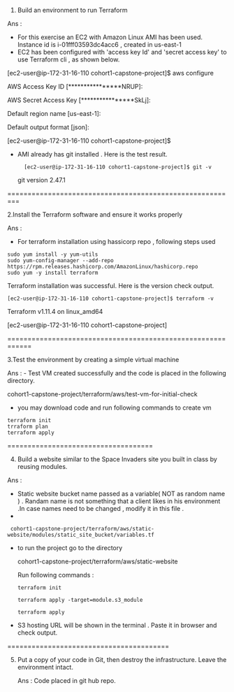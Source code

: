 1. Build an environment to run Terraform

Ans :

   - For this exercise an EC2 with Amazon Linux AMI has been used. Instance id is i-01fff03593dc4acc6 , created in us-east-1
   - EC2 has been configured with 'access key Id' and 'secret access key' to use Terraform cli , as shown below.
             
[ec2-user@ip-172-31-16-110 cohort1-capstone-project]$ aws configure

AWS Access Key ID [****************NRUP]:

AWS Secret Access Key [****************SkLj]:

Default region name [us-east-1]:

Default output format [json]:

[ec2-user@ip-172-31-16-110 cohort1-capstone-project]$


- AMI already has git installed . Here is the test result.

        [ec2-user@ip-172-31-16-110 cohort1-capstone-project]$ git -v
     git version 2.47.1
           
 
=========================================================


2.Install the Terraform software and ensure it works properly

Ans :
   - For terraform installation using hassicorp repo , following steps used

    sudo yum install -y yum-utils     
    sudo yum-config-manager --add-repo https://rpm.releases.hashicorp.com/AmazonLinux/hashicorp.repo
    sudo yum -y install terraform
   
   Terraform installation was successful. Here is the version check output.
     
    [ec2-user@ip-172-31-16-110 cohort1-capstone-project]$ terraform -v
   Terraform v1.11.4 on linux_amd64
   
   [ec2-user@ip-172-31-16-110 cohort1-capstone-project]
     

============================================================

3.Test the environment by creating a simple virtual machine

Ans :
    - Test VM created successfully and the code is placed in the following directory.
    
   cohort1-capstone-project/terraform/aws/test-vm-for-initial-check
         
   - you may download code and run following commands to create vm

    terraform init
    trraform plan
    terraform apply
     
====================================


4. Build a website similar to the Space Invaders site you built in class by reusing modules.

Ans :
 - Static website bucket name passed as a variable( NOT as random name ) . Randam name is not something that a client likes in his environment .In case names need to be changed , modify it in this file .
 - 
   
     cohort1-capstone-project/terraform/aws/static-website/modules/static_site_bucket/variables.tf
   

 - to run the project go to the directory
   
    cohort1-capstone-project/terraform/aws/static-website
   
    Run following commands :
   
       terraform init
   
       terraform apply -target=module.s3_module
   
       terraform apply
   
  - S3 hosting URL will be shown in the terminal . Paste it in browser and check output.
    

  
========================================

5. Put a copy of your code in Git, then destroy the infrastructure. Leave the environment intact.
   
   Ans :
      Code placed in git hub repo.
   
   
